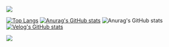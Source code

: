 <img src="https://capsule-render.vercel.app/api?type=모양&color=색상코드&height=높이&section=header&text=텍스트&fontSize=텍스트크기" />

[![Top Langs](https://github-readme-stats.vercel.app/api/top-langs/?username=andan1)](https://github.com/anuraghazra/github-readme-stats)
[![Anurag's GitHub stats](https://github-readme-stats.vercel.app/api?username=andan1)](https://github.com/anuraghazra/github-readme-stats)
![Anurag's GitHub stats](https://github-readme-stats.vercel.app/api?username=andan1&hide=contribs,prs&show_icons=true&theme=테마)
[![Velog's GitHub stats](https://velog-readme-stats.vercel.app/api?name=andan)](https://velog.io/@andan)

<img src="https://capsule-render.vercel.app/api?type=모양&color=색상코드&height=높이&section=footer&text=텍스트&fontSize=텍스트크기" />
